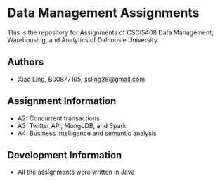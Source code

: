 # Data Management Assignments

This is the repository for Assignments of CSCI5408 Data Management, Warehousing, and Analytics of Dalhousie University.

## Authors

* Xiao Ling, B00877105, xsling28@gmail.com

## Assignment Information

* A2: Concurrent transactions
* A3: Twitter API, MongoDB, and Spark
* A4: Business intelligence and semantic analysis

## Development Information

* All the assignments were written in Java
